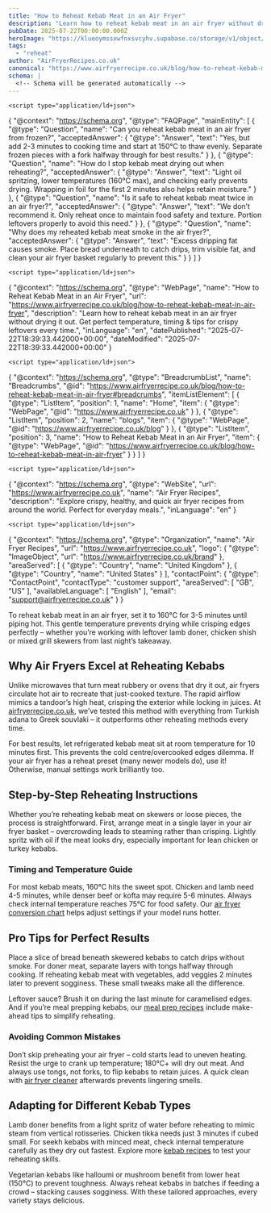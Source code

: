```yaml
---
title: "How to Reheat Kebab Meat in an Air Fryer"
description: "Learn how to reheat kebab meat in an air fryer without drying it out. Get perfect temperature, timing & tips for crispy leftovers every time."
pubDate: 2025-07-22T00:00:00.000Z
heroImage: "https://klueoymssxwfnxsvcyhv.supabase.co/storage/v1/object/public/Shmucket/how-to-reheat-kebab-meat-in-air-fryer.png"
tags:
  - "reheat"
author: "AirFryerRecipes.co.uk"
canonical: "https://www.airfryerrecipe.co.uk/blog/how-to-reheat-kebab-meat-in-air-fryer"
schema: |
  <!-- Schema will be generated automatically -->
---
```

<script type="application/ld+json">
{
    "@context": "https://schema.org",
    "@type": "BlogPosting",
    "url": "https://www.airfryerrecipe.co.uk/blog/how-to-reheat-kebab-meat-in-air-fryer",
    "mainEntityOfPage": {
        "@type": "WebPage",
        "@id": "https://www.airfryerrecipe.co.uk/blog/how-to-reheat-kebab-meat-in-air-fryer"
    },
    "headline": "Reheat Kebab Meat in Air Fryer – Quick & Crispy Results",
    "description": "Learn how to reheat kebab meat in an air fryer without drying it out. Get perfect temperature, timing & tips for crispy leftovers every time.",
    "author": {
        "@type": "Person",
        "name": "AirFryerRecipes.co.uk",
        "url": "https://www.airfryerrecipe.co.uk/about",
        "image": {
            "@type": "ImageObject",
            "url": "https://klueoymssxwfnxsvcyhv.supabase.co/storage/v1/object/public/Shmucket/Me.jpg"
        }
    },
    "publisher": {
        "@type": "Organization",
        "name": "Air Fryer Recipe",
        "logo": {
            "@type": "ImageObject",
            "url": "https://cdn.prod.website-files.com/68224a465dfe9a7ab4f57570/6844191451a8b2f1e37e63cc_Untitled%20design%20-%202025-06-05T205644.948%20(1).png"
        }
    },
    "datePublished": "2025-07-22T18:39:33.442Z",
    "dateModified": "2025-07-22T18:39:33.442Z",
    "image": {
        "@type": "ImageObject",
        "url": "https://klueoymssxwfnxsvcyhv.supabase.co/storage/v1/object/public/Shmucket/how-to-reheat-kebab-meat-in-air-fryer.png"
    },
    "about": {
        "@type": "Thing",
        "name": "Reheat"
    },
    "articleSection": "Reheat",
    "inLanguage": "en-GB"
}
</script>

    <script type="application/ld+json">
{
    "@context": "https://schema.org",
    "@type": "FAQPage",
    "mainEntity": [
        {
            "@type": "Question",
            "name": "Can you reheat kebab meat in an air fryer from frozen?",
            "acceptedAnswer": {
                "@type": "Answer",
                "text": "Yes, but add 2-3 minutes to cooking time and start at 150°C to thaw evenly. Separate frozen pieces with a fork halfway through for best results."
            }
        },
        {
            "@type": "Question",
            "name": "How do I stop kebab meat drying out when reheating?",
            "acceptedAnswer": {
                "@type": "Answer",
                "text": "Light oil spritzing, lower temperatures (160°C max), and checking early prevents drying. Wrapping in foil for the first 2 minutes also helps retain moisture."
            }
        },
        {
            "@type": "Question",
            "name": "Is it safe to reheat kebab meat twice in an air fryer?",
            "acceptedAnswer": {
                "@type": "Answer",
                "text": "We don’t recommend it. Only reheat once to maintain food safety and texture. Portion leftovers properly to avoid this need."
            }
        },
        {
            "@type": "Question",
            "name": "Why does my reheated kebab meat smoke in the air fryer?",
            "acceptedAnswer": {
                "@type": "Answer",
                "text": "Excess dripping fat causes smoke. Place bread underneath to catch drips, trim visible fat, and clean your air fryer basket regularly to prevent this."
            }
        }
    ]
}
</script>

    <script type="application/ld+json">
{
    "@context": "https://schema.org",
    "@type": "WebPage",
    "name": "How to Reheat Kebab Meat in an Air Fryer",
    "url": "https://www.airfryerrecipe.co.uk/blog/how-to-reheat-kebab-meat-in-air-fryer",
    "description": "Learn how to reheat kebab meat in an air fryer without drying it out. Get perfect temperature, timing & tips for crispy leftovers every time.",
    "inLanguage": "en",
    "datePublished": "2025-07-22T18:39:33.442000+00:00",
    "dateModified": "2025-07-22T18:39:33.442000+00:00"
}
</script>

    <script type="application/ld+json">
{
    "@context": "https://schema.org",
    "@type": "BreadcrumbList",
    "name": "Breadcrumbs",
    "@id": "https://www.airfryerrecipe.co.uk/blog/how-to-reheat-kebab-meat-in-air-fryer#breadcrumbs",
    "itemListElement": [
        {
            "@type": "ListItem",
            "position": 1,
            "name": "Home",
            "item": {
                "@type": "WebPage",
                "@id": "https://www.airfryerrecipe.co.uk"
            }
        },
        {
            "@type": "ListItem",
            "position": 2,
            "name": "blogs",
            "item": {
                "@type": "WebPage",
                "@id": "https://www.airfryerrecipe.co.uk/blog"
            }
        },
        {
            "@type": "ListItem",
            "position": 3,
            "name": "How to Reheat Kebab Meat in an Air Fryer",
            "item": {
                "@type": "WebPage",
                "@id": "https://www.airfryerrecipe.co.uk/blog/how-to-reheat-kebab-meat-in-air-fryer"
            }
        }
    ]
}
</script>

    <script type="application/ld+json">
{
    "@context": "https://schema.org",
    "@type": "WebSite",
    "url": "https://www.airfryerrecipe.co.uk",
    "name": "Air Fryer Recipes",
    "description": "Explore crispy, healthy, and quick air fryer recipes from around the world. Perfect for everyday meals.",
    "inLanguage": "en"
}
</script>

    <script type="application/ld+json">
{
    "@context": "https://schema.org",
    "@type": "Organization",
    "name": "Air Fryer Recipes",
    "url": "https://www.airfryerrecipe.co.uk",
    "logo": {
        "@type": "ImageObject",
        "url": "https://www.airfryerrecipe.co.uk/brand"
    },
    "areaServed": [
        {
            "@type": "Country",
            "name": "United Kingdom"
        },
        {
            "@type": "Country",
            "name": "United States"
        }
    ],
    "contactPoint": {
        "@type": "ContactPoint",
        "contactType": "customer support",
        "areaServed": [
            "GB",
            "US"
        ],
        "availableLanguage": [
            "English"
        ],
        "email": "support@airfryerrecipe.co.uk"
    }
}
</script>

<p>To reheat kebab meat in an air fryer, set it to 160°C for 3-5 minutes until piping hot. This gentle temperature prevents drying while crisping edges perfectly – whether you’re working with leftover lamb doner, chicken shish or mixed grill skewers from last night’s takeaway.</p>

<h2>Why Air Fryers Excel at Reheating Kebabs</h2>
<p>Unlike microwaves that turn meat rubbery or ovens that dry it out, air fryers circulate hot air to recreate that just-cooked texture. The rapid airflow mimics a tandoor’s high heat, crisping the exterior while locking in juices. At <a href="https://www.airfryerrecipe.co.uk">airfryerrecipe.co.uk</a>, we’ve tested this method with everything from Turkish adana to Greek souvlaki – it outperforms other reheating methods every time.</p>
<p>For best results, let refrigerated kebab meat sit at room temperature for 10 minutes first. This prevents the cold centre/overcooked edges dilemma. If your air fryer has a reheat preset (many newer models do), use it! Otherwise, manual settings work brilliantly too.</p>

<h2>Step-by-Step Reheating Instructions</h2>
<p>Whether you’re reheating kebab meat on skewers or loose pieces, the process is straightforward. First, arrange meat in a single layer in your air fryer basket – overcrowding leads to steaming rather than crisping. Lightly spritz with oil if the meat looks dry, especially important for lean chicken or turkey kebabs.</p>

<h3>Timing and Temperature Guide</h3>
<p>For most kebab meats, 160°C hits the sweet spot. Chicken and lamb need 4-5 minutes, while denser beef or kofta may require 5-6 minutes. Always check internal temperature reaches 75°C for food safety. Our <a href="https://www.airfryerrecipe.co.uk/air-fryer-conversion-chart">air fryer conversion chart</a> helps adjust settings if your model runs hotter.</p>

<h2>Pro Tips for Perfect Results</h2>
<p>Place a slice of bread beneath skewered kebabs to catch drips without smoke. For doner meat, separate layers with tongs halfway through cooking. If reheating kebab meat with vegetables, add veggies 2 minutes later to prevent sogginess. These small tweaks make all the difference.</p>
<p>Leftover sauce? Brush it on during the last minute for caramelised edges. And if you’re meal prepping kebabs, our <a href="https://www.airfryerrecipe.co.uk/recipe-category/meal-prep">meal prep recipes</a> include make-ahead tips to simplify reheating.</p>

<h3>Avoiding Common Mistakes</h3>
<p>Don’t skip preheating your air fryer – cold starts lead to uneven heating. Resist the urge to crank up temperature; 180°C+ will dry out meat. And always use tongs, not forks, to flip kebabs to retain juices. A quick clean with <a href="https://www.airfryerrecipe.co.uk/air-fryer-cleaner">air fryer cleaner</a> afterwards prevents lingering smells.</p>

<h2>Adapting for Different Kebab Types</h2>
<p>Lamb doner benefits from a light spritz of water before reheating to mimic steam from vertical rotisseries. Chicken tikka needs just 3 minutes if cubed small. For seekh kebabs with minced meat, check internal temperature carefully as they dry out fastest. Explore more <a href="https://www.airfryerrecipe.co.uk/recipes">kebab recipes</a> to test your reheating skills.</p>
<p>Vegetarian kebabs like halloumi or mushroom benefit from lower heat (150°C) to prevent toughness. Always reheat kebabs in batches if feeding a crowd – stacking causes sogginess. With these tailored approaches, every variety stays delicious.</p>
